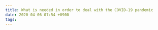 ```yaml
---
title: What is needed in order to deal with the COVID-19 pandemic
date: 2020-04-06 07:54 +0900
tags:
---
```


